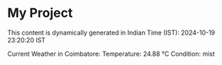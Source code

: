 # My Project

This content is dynamically generated in Indian Time (IST): 2024-10-19 23:20:20 IST


Current Weather in Coimbatore:
Temperature: 24.88 °C
Condition: mist
